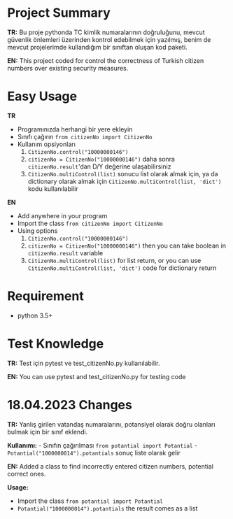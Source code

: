 # Project Summary
**TR:** Bu proje pythonda TC kimlik numaralarının doğruluğunu, mevcut güvenlik önlemleri üzerinden kontrol edebilmek için yazılmış, benim de mevcut projelerimde kullandığım bir sınıftan oluşan kod paketi.

**EN:** This project coded for control the correctness of Turkish citizen numbers over existing security measures.


# Easy Usage
**TR**
- Programınızda herhangi bir yere ekleyin
- Sınıfı çağırın `from citizenNo import CitizenNo`
- Kullanım opsiyonları
    1. `CitizenNo.control("10000000146")`
    2. `citizenNo = CitizenNo("10000000146")` daha sonra `citizenNo.result`'dan D/Y değerine ulaşabilirsiniz
    3. `CitizenNo.multiControl(list)` sonucu list olarak almak için, ya da dictionary olarak almak için `CitizenNo.multiControl(list, 'dict')` kodu kullanılabilir

**EN**
- Add anywhere in your program
- Import the class `from citizenNo import CitizenNo`
- Using options
    1. `CitizenNo.control("10000000146")`
    2. `citizenNo = CitizenNo("10000000146")` then you can take boolean in `citizenNo.result` variable
    3. `CitizenNo.multiControl(list)` for list return, or you can use `CitizenNo.multiControl(list, 'dict')` code for dictionary return


# Requirement
- python 3.5+


# Test Knowledge
**TR:** Test için pytest ve test_citizenNo.py kullanılabilir.

**EN:** You can use pytest and test_citizenNo.py for testing code


# 18.04.2023 Changes
**TR:** Yanlış girilen vatandaş numaralarını, potansiyel olarak doğru olanları bulmak için bir sınıf eklendi.

**Kullanımı:**
    - Sınıfın çağırılması `from potantial import Potantial`
    - `Potantial("1000000014").potantials` sonuç liste olarak gelir

**EN:** Added a class to find incorrectly entered citizen numbers, potential correct ones.

**Usage:**
- Import the class `from potantial import Potantial`
- `Potantial("1000000014").potantials` the result comes as a list
    
